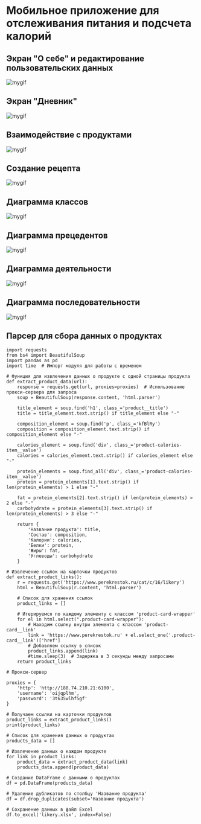 # Мобильное приложение для отслеживания питания и подсчета калорий
## Экран "О себе" и редактирование пользовательских данных
![mygif](https://github.com/ramgab/gif_for_app/blob/main/o_sebe.gif)


## Экран "Дневник"
![mygif](https://github.com/ramgab/gif_for_app/blob/main/dnevnik.gif)

## Взаимодействие с продуктами
![mygif](https://github.com/ramgab/calorie_app/blob/master/app/src/main/res/drawable/gif_product.gif)

## Создание рецепта
![mygif](https://github.com/ramgab/calorie_app/blob/master/app/src/main/res/drawable/gif_recipe.gif)


## Диаграмма классов
![mygif](https://github.com/ramgab/calorie_app/blob/master/app/src/main/res/drawable/class_diagram.png)

## Диаграмма прецедентов
![mygif](https://github.com/ramgab/calorie_app/blob/master/app/src/main/res/drawable/use_case_diagram_1.png)

## Диаграмма деятельности
![mygif](https://github.com/ramgab/calorie_app/blob/master/app/src/main/res/drawable/activity_diagram.png)

## Диаграмма последовательности
![mygif](https://github.com/ramgab/calorie_app/blob/master/app/src/main/res/drawable/sequence_diagram.png)

## Парсер для сбора данных о продуктах
```
import requests
from bs4 import BeautifulSoup
import pandas as pd
import time  # Импорт модуля для работы с временем

# Функция для извлечения данных о продукте с одной страницы продукта
def extract_product_data(url):
    response = requests.get(url, proxies=proxies)  # Использование прокси-сервера для запроса
    soup = BeautifulSoup(response.content, 'html.parser')

    title_element = soup.find('h1', class_='product__title')
    title = title_element.text.strip() if title_element else "-"

    composition_element = soup.find('p', class_='kfBlRy')
    composition = composition_element.text.strip() if composition_element else "-"

    calories_element = soup.find('div', class_='product-calories-item__value')
    calories = calories_element.text.strip() if calories_element else "-"

    protein_elements = soup.find_all('div', class_='product-calories-item__value')
    protein = protein_elements[1].text.strip() if len(protein_elements) > 1 else "-"

    fat = protein_elements[2].text.strip() if len(protein_elements) > 2 else "-"
    carbohydrate = protein_elements[3].text.strip() if len(protein_elements) > 3 else "-"

    return {
        'Название продукта': title,
        'Состав': composition,
        'Калории': calories,
        'Белки': protein,
        'Жиры': fat,
        'Углеводы': carbohydrate
    }

# Извлечение ссылок на карточки продуктов
def extract_product_links():
    r = requests.get('https://www.perekrestok.ru/cat/c/16/likery')
    html = BeautifulSoup(r.content, 'html.parser')

    # Список для хранения ссылок
    product_links = []

    # Итерируемся по каждому элементу с классом 'product-card-wrapper'
    for el in html.select(".product-card-wrapper"):
        # Находим ссылку внутри элемента с классом 'product-card__link'
        link = 'https://www.perekrestok.ru' + el.select_one('.product-card__link')['href']
        # Добавляем ссылку в список
        product_links.append(link)
        #time.sleep(3)  # Задержка в 3 секунды между запросами
    return product_links

# Прокси-сервер

proxies = {
    'http': 'http://188.74.210.21:6100',
    'username': 'oijqplhm',
    'password': '3t635wlhf5gf'
}

# Получаем ссылки на карточки продуктов
product_links = extract_product_links()
print(product_links)

# Список для хранения данных о продуктах
products_data = []

# Извлечение данных о каждом продукте
for link in product_links:
    product_data = extract_product_data(link)
    products_data.append(product_data)

# Создание DataFrame с данными о продуктах
df = pd.DataFrame(products_data)

# Удаление дубликатов по столбцу 'Название продукта'
df = df.drop_duplicates(subset='Название продукта')

# Сохранение данных в файл Excel
df.to_excel('likery.xlsx', index=False)

```
